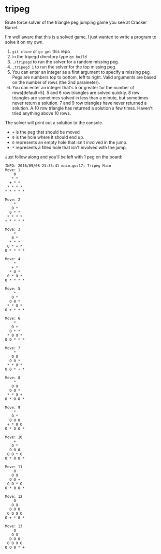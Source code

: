 # tripeg
Brute force solver of the triangle peg jumping game you see at Cracker Barrel.

I'm well aware that this is a solved game, I just wanted to write a program to solve it on my own.

1. `git clone` or `go get` this repo
1. In the tripegd directory type `go build`
1. `./tripegd` to run the solver for a random missing peg.
1. `.tripegd 1` to run the solver for the top missing peg.
  1. You can enter an integer as a first argument to specify a missing peg.  Pegs are numbers top to bottom, left to right.  Valid arguments are based on the number of rows (the 2nd parameter).
  1. You can enter an integer that's 5 or greater for the number of rows[default=5].  5 and 6 row triangles are solved quickly.  8 row triangles are sometimes solved in less than a minute, but sometimes never return a solution.  7 and 9 row triangles have never returned  a solution.  A 10 row triangle has returned a solution a few times.  Haven't tried anything above 10 rows.

The solver will print out a solution to the console.  
* `+` is the peg that should be moved
* `0` is the hole where it should end up.  
* `O` represents an empty hole that isn't involved in the jump.  
* `*` represents a filled hole that isn't involved with the jump.

Just follow along and you'll be left with 1 peg on the board:
```
INFO: 2016/09/08 23:35:41 main.go:17: Tripeg Main
Move: 1
    0
   * *
  + * *
 * * * *
* * * * *

Move: 2
    *
   O *
  0 * *
 * * * *
+ * * * *

Move: 3
    *
   0 *
  * * *
 O * + *
O * * * *

Move: 4
    *
   + *
  * O *
 0 * O *
O * * * *

Move: 5
    *
   O *
  O 0 *
 * * O *
O + * * *

Move: 6
    *
   O +
  O * *
 * 0 O *
O O * * *

Move: 7
    *
   O O
  O O *
 * * O *
O 0 * + *

Move: 8
    *
   O 0
  O O *
 * * O +
O * O O *

Move: 9
    *
   O *
  O O O
 + * 0 O
O * O O *

Move: 10
    +
   O *
  O O 0
 O O * O
O * O O *

Move: 11
    O
   O O
  O O +
 O O * O
O * 0 O *

Move: 12
    O
   O O
  O O O
 O O O O
O + * 0 *

Move: 13
    O
   O O
  O O O
 O O O O
O O 0 * +
```
